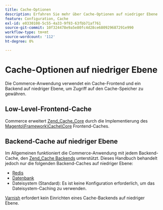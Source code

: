 ```yaml
---
title: Cache-Optionen
description: Erfahren Sie mehr über Cache-Optionen auf niedriger Ebene und die Speicherkonfiguration in Adobe Commerce. Entdecken Sie das Frontend-, Backend- und Speicher-Setup für Redis und Datenbanken.
feature: Configuration, Cache
exl-id: e0330108-5c55-4a33-9f93-63fbb71af761
source-git-commit: 10f324478e9a5e80fc4d28ce680929687291e990
workflow-type: tm+mt
source-wordcount: '112'
ht-degree: 0%

---
```


# Cache-Optionen auf niedriger Ebene

Die Commerce-Anwendung verwendet ein Cache-Frontend und ein Backend auf niedriger Ebene, um Zugriff auf den Cache-Speicher zu gewähren.

## Low-Level-Frontend-Cache

Commerce erweitert [Zend_Cache_Core](https://framework.zend.com/manual/1.12/en/zend.cache.frontends.html) durch die Implementierung des [Magento\Framework\Cache\Core](https://github.com/magento/magento2/blob/2.4/lib/internal/Magento/Framework/Cache/Core.php) Frontend-Caches.

## Backend-Cache auf niedriger Ebene

Im Allgemeinen funktioniert die Commerce-Anwendung mit jedem Backend-Cache, den [Zend_Cache Backends](https://framework.zend.com/manual/1.12/en/zend.cache.backends.html) unterstützt. Dieses Handbuch behandelt jedoch nur die folgenden Backend-Caches auf niedriger Ebene:

- [Redis](config-redis.md)
- [Datenbank](https://developer.adobe.com/commerce/php/development/cache/partial/database-caching/)
- Dateisystem (Standard): Es ist keine Konfiguration erforderlich, um das Dateisystem-Caching zu verwenden.

[Varnish](config-varnish.md) erfordert kein Einrichten eines Cache-Backends auf niedriger Ebene.
